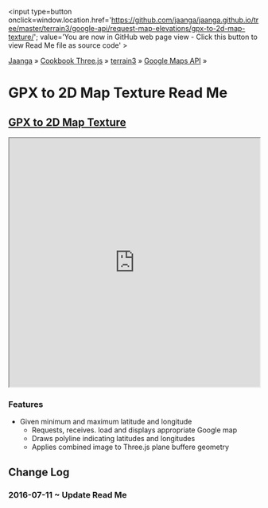 <span style=display:none; >[You are now in GitHub source code view - click this link to view Read Me file as a web page]
( https://jaanga.github.io/terrain3/google-api/request-map-elevations/gpx-to-2d-map-texture/index.html#readme.md "View file as a web page." ) </span>
<input type=button onclick=window.location.href='https://github.com/jaanga/jaanga.github.io/tree/master/terrain3/google-api/request-map-elevations/gpx-to-2d-map-texture/'; value='You are now in GitHub web page view - Click this button to view Read Me file as source code' >

[Jaanga]( http://jaanga.github.io ) &raquo; [Cookbook Three.js]( http://jaanga.github.io/cookbook-threejs/  ) &raquo;
[terrain3]( https://jaanga.github.io/terrain3/ ) &raquo; [Google Maps API]( https://jaanga.github.io/terrain3/google-api/ ) &raquo;

GPX to 2D Map Texture Read Me
===


## [GPX to 2D Map Texture]( http://jaanga.github.io/terrain3/google-api/request-map-elevations/gpx-to-2d-map-texture/ )

<iframe src=http://jaanga.github.io/terrain3/google-api/request-map-elevations/gpx-to-2d-map-texture/snow-mountain-trek-r1.html width=100% height=500px ></iframe>

### Features

* Given minimum and maximum latitude and longitude
	* Requests, receives. load and displays appropriate Google map
	* Draws polyline indicating latitudes and longitudes
	* Applies combined image to Three.js plane buffere geometry


## Change Log

### 2016-07-11 ~ Update Read Me